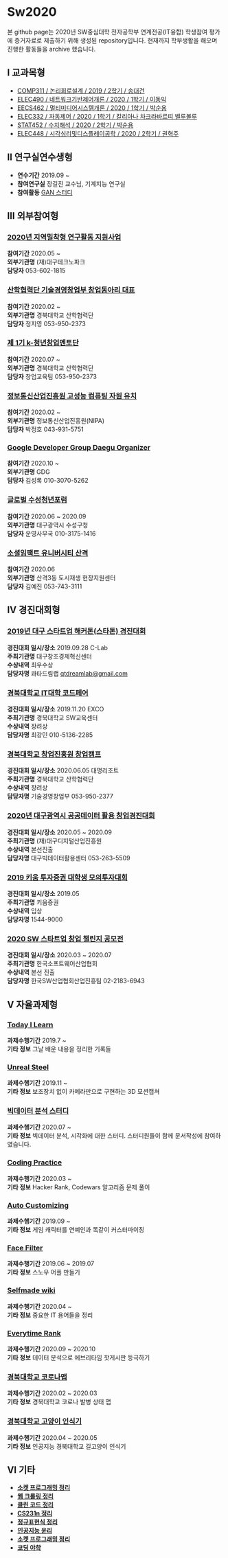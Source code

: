 # Sw2020
본 github page는 2020년 SW중심대학 전자공학부 연계전공(IT융합) 학생참여 평가에 증거자료로 제출하기 위해 생성된 repository입니다. 현재까지 학부생활을 해오며 진행한 활동들을 archive 했습니다.

## Ⅰ 교과목형
- [COMP311 / 논리회로설계 / 2019 / 2학기 / 송대건](Subject/COMP311/README.md)   
- [ELEC490 / 네트워크기반제어개론 / 2020 / 1학기 / 이동익](Subject/ELEC490/README.md)     
- [EECS462 / 멀티미디어시스템개론 / 2020 / 1학기 / 박순용](Subject/EECS462/README.md)   
- [ELEC332 / 자동제어 / 2020 / 1학기 / 칼리아나 차크라바르띠 벨루볼루](Subject/ELEC332/README.md)    
- [STAT452 / 수치해석 / 2020 / 2학기 / 박순용](Subject/STAT452/README.md)   
- [ELEC448 / 시각심리및디스플레이공학 / 2020 / 2학기 / 권혁주](Subject/ELEC448/README.md)   

## Ⅱ 연구실연수생형  
- **연수기간** 2019.09 ~
- **참여연구실** 장길진 교수님, 기계지능 연구실
- **참여활동** [GAN 스터디](Lab/GAN%20Study/README.md)   

## Ⅲ 외부참여형
### [2020년 지역밀착형 연구활동 지원사업]()   
**참여기간** 2020.05 ~  
**외부기관명** (재)대구테크노파크  
**담당자** 053-602-1815  
### [산학협력단 기술경영창업부 창업동아리 대표]()   
**참여기간** 2020.02 ~   
**외부기관명** 경북대학교 산학협력단  
**담당자** 정지영 053-950-2373   
### [제 1기 k-청년창업멘토단]()   
**참여기간** 2020.07 ~   
**외부기관명** 경북대학교 산학협력단  
**담당자** 창업교육팀 053-950-2373   
### [정보통신산업진흥원 고성능 컴퓨팅 자원 유치]()   
**참여기간** 2020.02 ~  
**외부기관명** 정보통신산업진흥원(NIPA)  
**담당자** 박정호 043-931-5751  
### [Google Developer Group Daegu Organizer]()   
**참여기간** 2020.10 ~  
**외부기관명** GDG  
**담당자** 김성록 010-3070-5262  
### [글로벌 수성청년포럼]()   
**참여기간** 2020.06 ~ 2020.09  
**외부기관명** 대구광역시 수성구청   
**담당자** 운영사무국 010-3175-1416  
### [소셜임팩트 유니버시티 산격]()   
**참여기간** 2020.06  
**외부기관명** 산격3동 도시재생 현장지원센터  
**담당자** 김예진 053-743-3111  

## Ⅳ 경진대회형
### [2019년 대구 스타트업 해커톤(스타톤) 경진대회]()   
**경진대회 일시/장소** 2019.09.28 C-Lab  
**주최기관명** 대구창조경제혁신센터  
**수상내역** 최우수상  
**담당자명** 콰타드림랩 qtdreamlab@gmail.com  
### [경북대학교 IT대학 코드페어]()   
**경진대회 일시/장소** 2019.11.20 EXCO  
**주최기관명** 경북대학교 SW교육센터  
**수상내역** 장려상  
**담당자명** 최강민 010-5136-2285  
### [경북대학교 창업진흥원 창업캠프]()   
**경진대회 일시/장소** 2020.06.05 대명리조트  
**주최기관명** 경북대학교 산학협력단  
**수상내역** 장려상  
**담당자명** 기술경영창업부 053-950-2377  
### [2020년 대구광역시 공공데이터 활용 창업경진대회]()   
**경진대회 일시/장소** 2020.05 ~ 2020.09  
**주최기관명** (재)대구디지털산업진흥원  
**수상내역** 본선진출  
**담당자명** 대구빅데이터활용센터 053-263-5509  
### [2019 키움 투자증권 대학생 모의투자대회]()   
**경진대회 일시/장소** 2019.05  
**주최기관명** 키움증권  
**수상내역** 입상  
**담당자명** 1544-9000  
### [2020 SW 스타트업 창업 챌린지 공모전]()   
**경진대회 일시/장소** 2020.03 ~ 2020.07  
**주최기관명** 한국소프트웨어산업협회  
**수상내역** 본선 진출  
**담당자명** 한국SW산업협회산업진흥팀 02-2183-6943  
## Ⅴ 자율과제형
### [Today I Learn]()   
**과제수행기간** 2019.7 ~  
**기타 정보** 그날 배운 내용을 정리한 기록들  
### [Unreal Steel]()   
**과제수행기간** 2019.11 ~  
**기타 정보** 보조장치 없이 카메라만으로 구현하는 3D 모션캡쳐  
### [빅데이터 분석 스터디]()   
**과제수행기간** 2020.07 ~  
**기타 정보** 빅데이터 분석, 시각화에 대한 스터디. 스터디원들이 함께 문서작성에 참여하였습니다.  
### [Coding Practice]()   
**과제수행기간** 2020.03 ~  
**기타 정보** Hacker Rank, Codewars 알고리즘 문제 풀이  
### [Auto Customizing]()   
**과제수행기간** 2019.09 ~  
**기타 정보** 게임 캐릭터를 연예인과 똑같이 커스터마이징  
### [Face Filter]()   
**과제수행기간** 2019.06 ~ 2019.07  
**기타 정보** 스노우 어플 만들기  
### [Selfmade wiki]()   
**과제수행기간** 2020.04 ~  
**기타 정보** 중요한 IT 용어들을 정리  
### [Everytime Rank]()   
**과제수행기간** 2020.09 ~ 2020.10  
**기타 정보** 데이터 분석으로 에브리타임 핫게시판 등극하기  
### [경북대학교 코로나맵]()   
**과제수행기간** 2020.02 ~ 2020.03  
**기타 정보** 경북대학교 코로나 발병 상태 맵  
### [경북대학교 고양이 인식기]()   
**과제수행기간** 2020.04 ~ 2020.05  
**기타 정보** 인공지능  경북대학교 길고양이 인식기  

## Ⅵ 기타
- [**소켓 프로그래밍 정리**]()   
- [**웹 크롤링 정리**]()   
- [**클린 코드 정리**]()   
- [**CS231n 정리**]()   
- [**정규표현식 정리**]()   
- [**인공지능 윤리**]()   
- [**소켓 프로그래밍 정리**]()   
- [**코딩 야학**]()   
